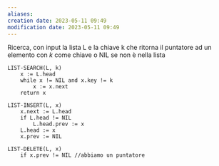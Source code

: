 ```yaml
---
aliases: 
creation date: 2023-05-11 09:49
modification date: 2023-05-11 09:49
---
```


Ricerca, con input la lista L e la chiave k che ritorna il puntatore ad un elemento con $k$ come chiave o NIL se non è nella lista

```
LIST-SEARCH(L, k)
	x := L.head 
	while x != NIL and x.key != k
		x := x.next
	return x
```

```
LIST-INSERT(L, x)
	x.next := L.head
	if L.head != NIL
		L.head.prev := x
	L.head := x
	x.prev := NIL
```

```
LIST-DELETE(L, x)
	if x.prev != NIL //abbiamo un puntatore
```
